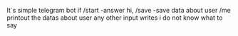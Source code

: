 It`s simple telegram bot
if /start -answer hi,
/save  -save data about user
/me printout the datas about user
any other input writes i do not know what to say